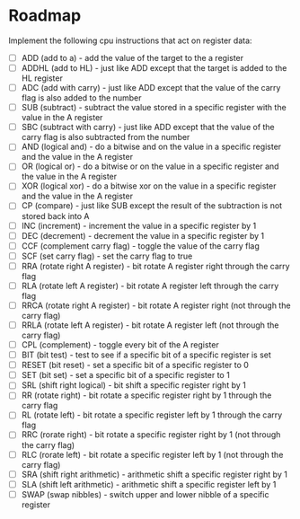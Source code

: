 # Roadmap

Implement the following cpu instructions that act on register data:

- [ ] ADD (add to a) - add the value of the target to the a register
- [ ] ADDHL (add to HL) - just like ADD except that the target is added to the HL register
- [ ] ADC (add with carry) - just like ADD except that the value of the carry flag is also added to the number
- [ ] SUB (subtract) - subtract the value stored in a specific register with the value in the A register
- [ ] SBC (subtract with carry) - just like ADD except that the value of the carry flag is also subtracted from the number
- [ ] AND (logical and) - do a bitwise and on the value in a specific register and the value in the A register
- [ ] OR (logical or) - do a bitwise or on the value in a specific register and the value in the A register
- [ ] XOR (logical xor) - do a bitwise xor on the value in a specific register and the value in the A register
- [ ] CP (compare) - just like SUB except the result of the subtraction is not stored back into A
- [ ] INC (increment) - increment the value in a specific register by 1
- [ ] DEC (decrement) - decrement the value in a specific register by 1
- [ ] CCF (complement carry flag) - toggle the value of the carry flag
- [ ] SCF (set carry flag) - set the carry flag to true
- [ ] RRA (rotate right A register) - bit rotate A register right through the carry flag
- [ ] RLA (rotate left A register) - bit rotate A register left through the carry flag
- [ ] RRCA (rotate right A register) - bit rotate A register right (not through the carry flag)
- [ ] RRLA (rotate left A register) - bit rotate A register left (not through the carry flag)
- [ ] CPL (complement) - toggle every bit of the A register
- [ ] BIT (bit test) - test to see if a specific bit of a specific register is set
- [ ] RESET (bit reset) - set a specific bit of a specific register to 0
- [ ] SET (bit set) - set a specific bit of a specific register to 1
- [ ] SRL (shift right logical) - bit shift a specific register right by 1
- [ ] RR (rotate right) - bit rotate a specific register right by 1 through the carry flag
- [ ] RL (rotate left) - bit rotate a specific register left by 1 through the carry flag
- [ ] RRC (rorate right) - bit rotate a specific register right by 1 (not through the carry flag)
- [ ] RLC (rorate left) - bit rotate a specific register left by 1 (not through the carry flag)
- [ ] SRA (shift right arithmetic) - arithmetic shift a specific register right by 1
- [ ] SLA (shift left arithmetic) - arithmetic shift a specific register left by 1
- [ ] SWAP (swap nibbles) - switch upper and lower nibble of a specific register